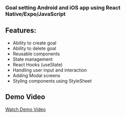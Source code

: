 
### Goal setting Android and iOS app using React Native/Expo/JavaScript

## Features:
- Ability to create goal
- Ability to delete goal
- Reusable components
- State management
- React Hooks (useState)
- Handling user input and interaction
- Adding Modal screens
- Styling components using StyleSheet

## Demo Video
[Watch Demo Video](https://www.youtube.com/watch?v=u3Kcrmo09wY)




